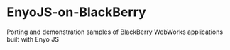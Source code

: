 EnyoJS-on-BlackBerry
====================

Porting and demonstration samples of BlackBerry WebWorks applications built with Enyo JS